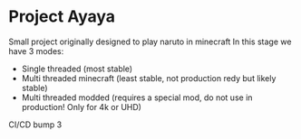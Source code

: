 # Project Ayaya

Small project originally designed to play naruto in minecraft
In this stage we have 3 modes:

* Single threaded (most stable)
* Multi threaded minecraft (least stable, not production redy but likely stable)
* Multi threaded modded (requires a special mod, do not use in production! Only for 4k or UHD)

CI/CD bump 3
